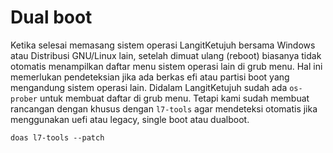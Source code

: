 # Dual boot

Ketika selesai memasang sistem operasi LangitKetujuh bersama Windows atau Distribusi GNU/Linux lain, setelah dimuat ulang (reboot) biasanya tidak otomatis menampilkan daftar menu sistem operasi lain di grub menu. Hal ini memerlukan pendeteksian jika ada berkas efi atau partisi boot yang mengandung sistem operasi lain. Didalam LangitKetujuh sudah ada `os-prober` untuk membuat daftar di grub menu. Tetapi kami sudah membuat rancangan dengan khusus dengan `l7-tools` agar mendeteksi otomatis jika menggunakan uefi atau legacy, single boot atau dualboot.

```
doas l7-tools --patch
```
